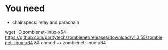 # You need

- chainspecs: relay and parachain

wget -O zombienet-linux-x64 https://github.com/paritytech/zombienet/releases/download/v1.3.55/zombienet-linux-x64 && chmod +x zombienet-linux-x64
